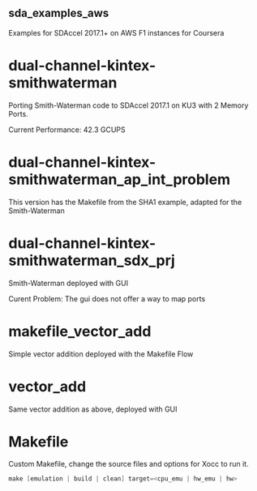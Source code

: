 ## sda_examples_aws
Examples for SDAccel 2017.1+ on AWS F1 instances for Coursera

# dual-channel-kintex-smithwaterman
Porting Smith-Waterman code to SDAccel 2017.1 on KU3 with 2 Memory Ports.

Current Performance: 42.3 GCUPS


# dual-channel-kintex-smithwaterman_ap_int_problem
This version  has the Makefile from the SHA1 example, adapted for the Smith-Waterman


# dual-channel-kintex-smithwaterman_sdx_prj
Smith-Waterman deployed with GUI

Curent Problem: The gui does not offer a way to map ports

# makefile_vector_add
Simple vector addition deployed with the Makefile Flow

# vector_add
Same vector addition as above, deployed with GUI

# Makefile
Custom Makefile, change the source files and options for Xocc to run it.

```C
make [emulation | build | clean] target=<cpu_emu | hw_emu | hw>
 
```

